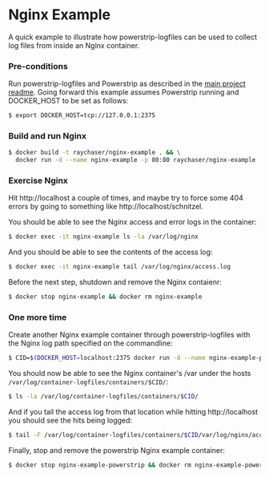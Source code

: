 Nginx Example
=============

A quick example to illustrate how powerstrip-logfiles can be used to collect log files from inside an Nginx container.

### Pre-conditions

Run powerstrip-logfiles and Powerstrip as described in the [main project readme](../). Going forward this example assumes Powerstrip running and DOCKER_HOST to be set as follows:

```bash
$ export DOCKER_HOST=tcp://127.0.0.1:2375
```

### Build and run Nginx

```bash
$ docker build -t raychaser/nginx-example . && \
  docker run -d --name nginx-example -p 80:80 raychaser/nginx-example
```

### Exercise Nginx

Hit http://localhost a couple of times, and maybe try to force some 404 errors by going to something like http://localhost/schnitzel.

You should be able to see the Nginx access and error logs in the container:

```bash
$ docker exec -it nginx-example ls -la /var/log/nginx
```

And you should be able to see the contents of the access log:

```bash
$ docker exec -it nginx-example tail /var/log/nginx/access.log
```

Before the next step, shutdown and remove the Nginx contaienr:

```bash
$ docker stop nginx-example && docker rm nginx-example
```

### One more time

Create another Nginx example container through powerstrip-logfiles with the Nginx log path specified on the commandline:

```bash
$ CID=$(DOCKER_HOST=localhost:2375 docker run -d --name nginx-example-powerstrip -p 80:80 -e LOGS=/var/log/nginx raychaser/nginx-example) && echo $CID
```

You should now be able to see the Nginx container's /var under the hosts `/var/log/container-logfiles/containers/$CID/`:

```bash
$ ls -la /var/log/container-logfiles/containers/$CID/
```

And if you tail the access log from that location while hitting http://localhost you should see the hits being logged:

```bash
$ tail -F /var/log/container-logfiles/containers/$CID/var/log/nginx/access.log
```

Finally, stop and remove the powerstrip Nginx example container:

```bash
$ docker stop nginx-example-powerstrip && docker rm nginx-example-powerstrip
```
